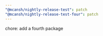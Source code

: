 ```yaml
---
"@mcansh/nightly-release-test": patch
"@mcansh/nightly-release-test-four": patch
---
```


chore: add a fourth package
